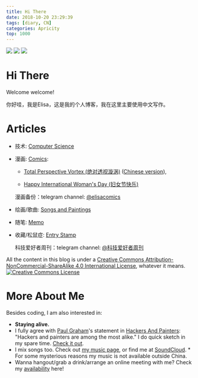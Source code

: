 ```yaml
---
title: Hi There
date: 2018-10-20 23:29:39
tags: [diary, CN]
categories: Apricity
top: 1000
---
```


<p float="left">
  <img src="https://img.shields.io/badge/Lan-CN%2FEN-green" /> 
    <img src="https://img.shields.io/badge/opinions-my%20own-9cf" />
  <img src="https://img.shields.io/badge/license-by--nc--sa%204.0-ffb9b4" />
</p>

# Hi There

Welcome welcome! 

你好哇，我是Elisa，这是我的个人博客，我在这里主要使用中文写作。

# Articles

* 技术: [Computer Science](http://etsai.site/categories/CS/) 

* 漫画: [Comics](http://etsai.site/tags/comics/): 

  * [Total Perspective Vortex (绝对透视漩涡)](https://etsai.site/Total-Perspective-Vortex-EN/) ([Chinese version](https://etsai.site/Total-Perspective-Vortex/)), 

  * [Happy International Woman's Day (妇女节快乐)](https://etsai.site/international-woman-s-day/)

  漫画备份：telegram channel: [@elisacomics](https://t.me/elisacomics) 

* 绘画/歌曲: [Songs and Paintings](http://etsai.site/categories/Apricity/) 

* 随笔: [Memo](http://etsai.site/categories/Memo/) 

* 收藏/松鼠症: [Entry Stamp](http://etsai.site/tags/entry-stamp/) 

  科技爱好者周刊：telegram channel: [@科技爱好者周刊](https://t.me/scitech_fans) 

All the content in this blog is under a <a rel="license" href="http://creativecommons.org/licenses/by-nc-sa/4.0/">Creative Commons Attribution-NonCommercial-ShareAlike 4.0 International License</a>, whatever it means.
<br />
<a rel="license" href="http://creativecommons.org/licenses/by-nc-sa/4.0/"><img alt="Creative Commons License" style="border-width:0" src="https://i.creativecommons.org/l/by-nc-sa/4.0/88x31.png" /></a>

<!--more-->

# More About Me


Besides coding, I am also interested in:

* **Staying alive.**
* I fully agree with [Paul Graham](https://en.wikipedia.org/wiki/Paul_Graham_(programmer))'s statement in [Hackers And Painters](http://www.paulgraham.com/hp.html):
  "Hackers and painters are among the most alike."
  I do quick sketch in my spare time. [Check it out](https://www.instagram.com/elisatdraws/).
* I mix songs too. Check out [my music page](https://music.163.com/#/artist?id=12158117), or find me at [SoundCloud](https://soundcloud.com/elisastayshere).
  \* For some mysterious reasons my music is not available outside China.
* Wanna hangout/grab a drink/arrange an online meeting with me? Check my [availability](https://etsai.site/about/) here!

